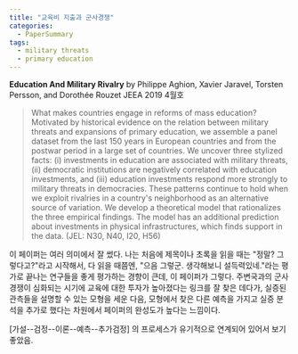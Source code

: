 ```yaml
---
title: "교육비 지출과 군사경쟁"
categories:
  - PaperSummary
tags:
  - military threats
  - primary education
---
```


**Education And Military Rivalry**
by Philippe Aghion, Xavier Jaravel, Torsten Persson, and Dorothée Rouzet
JEEA 2019 4월호

> What makes countries engage in reforms of mass education? Motivated by historical evidence on the relation between military threats and expansions of primary education, we assemble a panel dataset from the last 150 years in European countries and from the postwar period in a large set of countries. We uncover three stylized facts: (i) investments in education are associated with military threats, (ii) democratic institutions are negatively correlated with education investments, and (iii) education investments respond more strongly to military threats in democracies. These patterns continue to hold when we exploit rivalries in a country's neighborhood as an alternative source of variation. We develop a theoretical model that rationalizes the three empirical findings. The model has an additional prediction about investments in physical infrastructures, which finds support in the data. (JEL: N30, N40, I20, H56)

이 페이퍼는 여러 의미에서 잘 썼다. 나는 처음에 제목이나 초록을 읽을 때는 "정말? 그렇다고?"라고 시작해서, 다 읽을 때쯤엔, "으음 그렇군. 생각해보니 설득력있네."라는 평가로 끝나는 연구들을 좋게 평가하는 경향이 큰데, 이 페이퍼가 그렇다. 주변국과의 군사경쟁이 심화되는 시기에 교육에 대한 투자가 높아졌다는 링크를 잘 찾은 데다가, 실증된 관측들을 설명할 수 있는 모형을 세운 다음, 모형에서 찾은 다른 예측을 가지고 실증 분석을 추가로 했다는 차원에서 페이퍼의 완성도가 높다는 느낌이다.

\[가설--검정--이론--예측--추가검정\] 의 프로세스가 유기적으로 연계되어 있어서 보기 좋았음.